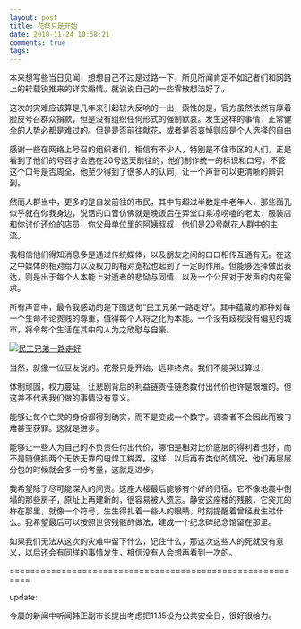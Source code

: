 ```yaml
---
layout: post
title: 花祭只是开始
date: 2010-11-24 10:58:21
comments: true
tags: 
---
```


本来想写些当日见闻，想想自己不过是过路一下，所见所闻肯定不如记者们和网路上的转载锐推来的详实煽情。就说说自己的一些零散想法好了。

这次的灾难应该算是几年来引起较大反响的一出，索性的是，官方虽然依然有厚着脸皮号召群众捐款，但是没有组织任何形式的强制默哀。发生这样的事情，正常健全的人势必都是难过的。但是是否前往献花，或者是否哀悼则应是个人选择的自由

感谢一些在网络上号召的组织者们，相信有不少人，特别是不住市区的人们，正是看到了他们的号召才会选在20号这天前往的，他们制作统一的标识和口号，不管这个口号是否周全，他至少得到了很多人的认同，让一个声音可以更清晰的辨识到。

然而人群当中，更多的是自发前往的市民，其中有超过半数是中老年人，那些面孔似乎就在你我身边，说话的口音仿佛就是晚饭后在弄堂口乘凉唠嗑的老太，服装店和你讨价还价的店员，你父母单位里的阿姨叔叔，他们是20号献花人群中的主流。

我相信他们得知消息多是通过传统媒体，以及朋友之间的口口相传互通有无。在这之中媒体的相对给力以及权力的相对宽松也起到了一定的作用。但能够选择做出表达，则是出于每个人本能上对逝者的悲恸与同情，以及一个公民对于发声的内在需求。

所有声音中，最令我感动的是下图这句“民工兄弟一路走好”。其中蕴藏的那种对每一个生命不论贵贱的尊重，值得每个人将之化为本能。一个没有歧视没有偏见的城市，将令每个生活在其中的人为之欣慰与自豪。

[![民工兄弟一路走好](http://spud.in/wp-content/uploads/2010/11/p720769118-300x224.jpg "民工兄弟一路走好")](http://spud.in/view/11-15-far-from-the-end.html/attachment/p720769118)

当然，就像一位豆友说的。花祭只是开始，远非终点。我们不能哭过算过，

体制顽固，权力蔓延，让悲剧背后的利益链责任链悉数付出代价也许是艰难的。但这并不代表我们做的事情没有意义。

能够让每个亡灵的身份都得到确实，而不是变成一个数字。调查者不会因此而被刁难甚至获罪。这就是进步。

能够让一些人为自己的不负责任付出代价，哪怕是相对比价底层的得利者也好，而不是随便抓两个无依无靠的电焊工糊弄。这样，以后再有类似的情况，他们再层层分包的时候就会多一份考量，这就是进步。

我希望除了尽可能深入的问责。这座大楼最后能够有个好的归宿。它不像地震中倒塌的那些房子，原址上再建新的，很容易被人遗忘。静安这座楼的残骸，它突兀的杵在那里，就像一个符号，生生得扎着一些人的眼睛，时刻提醒着曾经发生过什么。我希望最后可以按照世贸残骸的做法，建成一个纪念碑纪念馆留在那里。

如果我们无法从这次的灾难中留下什么，记住什么，那这次这些人的死就没有意义，以后还会有同样的事情发生，相信没有人会想再看到一次的。

==========================================================

update:

今晨的新闻中听闻韩正副市长提出考虑把11.15设为公共安全日，很好很给力。